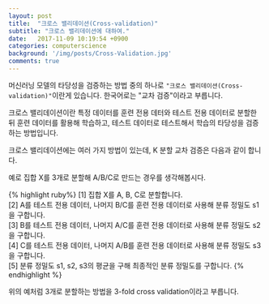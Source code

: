 ```yaml
---
layout: post
title:  "크로스 밸리데이션(Cross-validation)"
subtitle: "크로스 밸리데이션에 대하여."
date:   2017-11-09 10:19:54 +0900
categories: computerscience
background: '/img/posts/Cross-Validation.jpg'
comments: true
---
```

머신러닝 모델의 타당성을 검증하는 방법 중의 하나로 `"크로스 밸리데이션(Cross-validation)"`이란게 있습니다. 한국어로는 "교차 검증"이라고 부릅니다.

크로스 밸리데이션이란 특정 데이터를 훈련 전용 데터와 테스트 전용 데이터로 분할한 뒤 훈련 데이터를 활용해 학습하고, 테스트 데이터로 테스트해서 학습의 타당성을 검증하는 방법입니다.

크로스 밸리데이션에는 여러 가지 방법이 있는데, K 분할 교차 검증은 다음과 같이 합니다.

예로 집합 X를 3개로 분할해 A/B/C로 만드는 경우를 생각해봅시다.

{% highlight ruby%}
[1] 집합 X를 A, B, C로 분할합니다.  
[2] A를 테스트 전용 데이터, 나머지 B/C를 훈련 전용 데이터로 사용해 분류 정밀도 s1을 구합니다.  
[3] B를 테스트 전용 데이터, 나머지 A/C를 훈련 전용 데이터로 사용해 분류 정밀도 s2을 구합니다.  
[4] C를 테스트 전용 데이터, 나머지 A/B를 훈련 전용 데이터로 사용해 분류 정밀도 s3을 구합니다.  
[5] 분류 정밀도 s1, s2, s3의 평균을 구해 최종적인 분류 정밀도를 구합니다. 
{% endhighlight %}

위의 예처럼 3개로 분할하는 방법을 3-fold cross validation이라고 부릅니다.